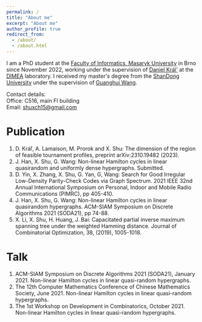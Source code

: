 ```yaml
---
permalink: /
title: "About me"
excerpt: "About me"
author_profile: true
redirect_from: 
  - /about/
  - /about.html
---
```


I am a PhD student at the [Faculty of Informatics, Masaryk University](https://www.fi.muni.cz/) in Brno since November 2022, working under the supervision of [Daniel Král'](https://www.ucw.cz/~kral/) at the [DIMEA](https://www.fi.muni.cz/research/laboratories/dimea.html) laboratory. I received my master's degree from the [ShanDong University](https://en.sdu.edu.cn/) under the supervision of [Guanghui Wang](https://faculty.sdu.edu.cn/wangguanghui1/en/index.htm). 

Contact details:\
Office:   C516, main FI building \
Email:    shuxch15@gmail.com

Publication
======
1. D. Kráľ, A. Lamaison, M. Prorok and X. Shu: The dimension of the region of feasible tournament profiles, preprint arXiv:2310.19482 (2023).
2. J. Han, X. Shu, G. Wang: Non-linear Hamilton cycles in linear quasirandom and uniformly dense hypergraphs. Submitted.
3. D. Yin, X. Zhang, X. Shu, G. Yan, G, Wang: Search for Good Irregular Low-Density Parity-Check Codes via Graph Spectrum. 2021 IEEE 32nd Annual International Symposium on Personal, Indoor and Mobile Radio Communications (PIMRC), pp 405-410.
4. J. Han, X. Shu, G. Wang: Non-linear Hamilton cycles in linear quasirandom hypergraphs. ACM-SIAM Symposium on Discrete Algorithms 2021 (SODA21), pp 74-88.
5. X. Li, X. Shu, H. Huang, J. Bai: Capacitated partial inverse maximum spanning tree under the weighted Hamming distance. Journal of Combinatorial Optimization, 38, (2019), 1005-1018.


Talk
======

1. ACM-SIAM Symposium on Discrete Algorithms 2021 (SODA21), January 2021. Non-linear Hamilton cycles in linear quasi-random hypergraphs. 
3. The 12th Computer Mathematics Conference of Chinese Mathematics Society, June 2021. Non-linear Hamilton cycles in linear quasi-random hypergraphs.
3. The 1st Workshop on Development in Combinatorics, October 2021. Non-linear Hamilton cycles in linear quasi-random hypergraphs.


